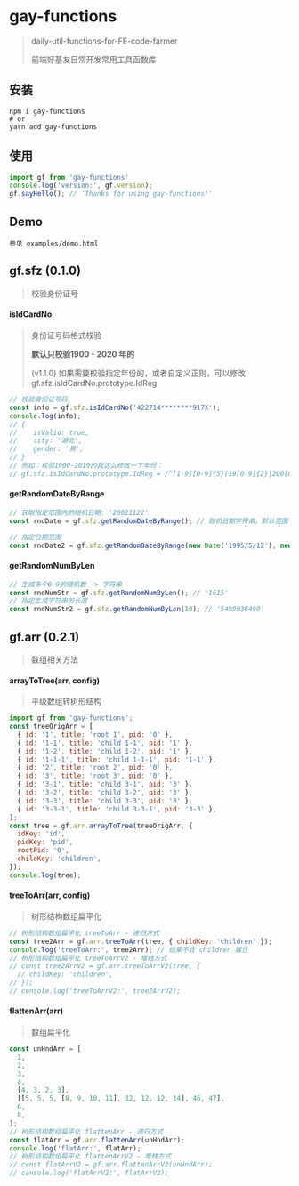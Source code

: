 # gay-functions

> daily-util-functions-for-FE-code-farmer
> 
> 前端好基友日常开发常用工具函数库
> 

## 安装
```shell
npm i gay-functions
# or
yarn add gay-functions
```

## 使用
```javascript
import gf from 'gay-functions'
console.log('version:', gf.version);
gf.sayHello(); // 'Thanks for using gay-functions!'
```

## Demo

```
参见 examples/demo.html
```


## gf.sfz (0.1.0)

> 校验身份证号

#### isIdCardNo

> 身份证号码格式校验
>
> **默认只校验1900 - 2020 年的**
> 
> (v1.1.0) 如果需要校验指定年份的，或者自定义正则，可以修改 gf.sfz.isIdCardNo.prototype.IdReg
> 

```javascript
// 校验身份证号码
const info = gf.sfz.isIdCardNo('422714********917X');
console.log(info);
// {
//    isValid: true,
//    city: '湖北',
//    gender: '男',
// }
// 例如：校验1900-2019的就这么修改一下年份：
// gf.sfz.isIdCardNo.prototype.IdReg = /^[1-9][0-9]{5}(19[0-9]{2}|200[0-9]|201[0-9])(0[1-9]|1[0-2])(0[1-9]|[12][0-9]|3[01])[0-9]{3}[0-9xX]$/i;
```



#### getRandomDateByRange

```javascript
// 获取指定范围内的随机日期: '20021122'
const rndDate = gf.sfz.getRandomDateByRange(); // 随机日期字符串，默认范围：1900/1/1 - 2010/12/31

// 指定日期范围
const rndDate2 = gf.sfz.getRandomDateByRange(new Date('1995/5/12'), new Date('2005/10/22'));
```



#### getRandomNumByLen

```javascript
// 生成多个0-9的随机数 -> 字符串
const rndNumStr = gf.sfz.getRandomNumByLen(); // '1615'
// 指定生成字符串的长度
const rndNumStr2 = gf.sfz.getRandomNumByLen(10); // '5499938490'
```


## gf.arr (0.2.1)

> 数组相关方法

#### arrayToTree(arr, config)
> 平级数组转树形结构

```javascript
import gf from 'gay-functions';
const treeOrigArr = [
  { id: '1', title: 'root 1', pid: '0' },
  { id: '1-1', title: 'child 1-1', pid: '1' },
  { id: '1-2', title: 'child 1-2', pid: '1' },
  { id: '1-1-1', title: 'child 1-1-1', pid: '1-1' },
  { id: '2', title: 'root 2', pid: '0' },
  { id: '3', title: 'root 3', pid: '0' },
  { id: '3-1', title: 'child 3-1', pid: '3' },
  { id: '3-2', title: 'child 3-2', pid: '3' },
  { id: '3-3', title: 'child 3-3', pid: '3' },
  { id: '3-3-1', title: 'child 3-3-1', pid: '3-3' },
];
const tree = gf.arr.arrayToTree(treeOrigArr, {
  idKey: 'id',
  pidKey: 'pid',
  rootPid: '0',
  childKey: 'children',
});
console.log(tree);
```

#### treeToArr(arr, config)
> 树形结构数组扁平化

```javascript
// 树形结构数组扁平化 treeToArr - 递归方式
const tree2Arr = gf.arr.treeToArr(tree, { childKey: 'children' });
console.log('treeToArr:', tree2Arr); // 结果不含 children 属性
// 树形结构数组扁平化 treeToArrV2 - 堆栈方式
// const tree2ArrV2 = gf.arr.treeToArrV2(tree, {
  // childKey: 'children',
// });
// console.log('treeToArrV2:', tree2ArrV2);
```

#### flattenArr(arr)
> 数组扁平化

```javascript
const unHndArr = [
  1,
  2,
  3,
  4,
  [4, 3, 2, 3],
  [[5, 5, 5, [8, 9, 10, 11], 12, 12, 12, 14], 46, 47],
  6,
  8,
];
// 树形结构数组扁平化 flattenArr - 递归方式
const flatArr = gf.arr.flattenArr(unHndArr);
console.log('flatArr:', flatArr);
// 树形结构数组扁平化 flattenArrV2 - 堆栈方式
// const flatArrV2 = gf.arr.flattenArrV2(unHndArr);
// console.log('flatArrV2:', flatArrV2);
```